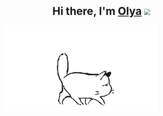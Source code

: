 <h1 align="center">Hi there, I'm <a href="https://github.com/Olya-Leb" target="_blank">Olya</a> 
<img src="https://github.com/blackcater/blackcater/raw/main/images/Hi.gif" height="32"/></h1>

<img src="https://github.com/Olya-Leb/Olya-Leb/blob/main/cat.gif" alt="The Unlimited" widht="600">
